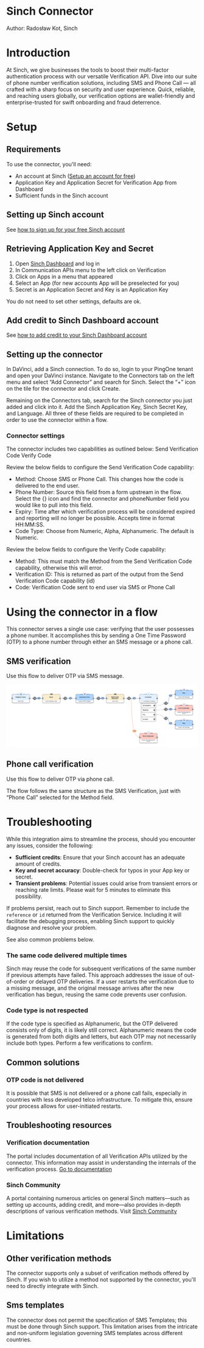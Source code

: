 # Sinch Connector

Author: Radosław Kot, Sinch


# Introduction

At Sinch, we give businesses the tools to boost their multi-factor authentication process with our versatile Verification API. Dive into our suite of phone number verification solutions, including SMS and Phone Call — all crafted with a sharp focus on security and user experience. Quick, reliable, and reaching users globally, our verification options are wallet-friendly and enterprise-trusted for swift onboarding and fraud deterrence.

# Setup

## Requirements

To use the connector, you'll need:

* An account at Sinch ([Setup an account for free](https://dashboard.sinch.com/signup))
* Application Key and Application Secret for Verification App from Dashboard
* Sufficient funds in the Sinch account


## Setting up Sinch account

See [how to sign up for your free Sinch account](https://community.sinch.com/t5/Customer-Dashboard/How-to-sign-up-for-your-free-Sinch-account/ta-p/8058)


## Retrieving Application Key and Secret

1. Open [Sinch Dashboard](https://dashboard.sinch.com) and log in
2. In Communication APIs menu to the left click on Verification
3. Click on Apps in a menu that appeared
4. Select an App (for new accounts App will be preselected for you)
5. Secret is an Application Secret and Key is an Application Key

You do not need to set other settings, defaults are ok. 

## Add credit to Sinch Dashboard account

See [how to add credit to your Sinch Dashboard account](https://community.sinch.com/t5/Customer-Dashboard/Adding-Credit-to-your-Sinch-Dashboard-Account/ta-p/12548)

## Setting up the connector

In DaVinci, add a Sinch connection. To do so, login to your PingOne tenant and open your DaVinci instance. Navigate to the Connectors tab on the left menu and select “Add Connector” and search for Sinch. Select the “+” icon on the tile for the connector and click Create.

Remaining on the Connectors tab, search for the Sinch connector you just added and click into it. Add the Sinch Application Key, Sinch Secret Key, and Language. All three of these fields are required to be completed in order to use the connector within a flow.


### Connector settings

The connector includes two capabilities as outlined below:
Send Verification Code
Verify Code

Review the below fields to configure the Send Verification Code capability:
* Method: Choose SMS or Phone Call. This changes how the code is delivered to the end user.
* Phone Number: Source this field from a form upstream in the flow. Select the {} icon and find the connector and phoneNumber field you would like to pull into this field.
* Expiry: Time after which verification process will be considered expired and reporting will no longer be possible. Accepts time in format HH:MM:SS.
* Code Type: Choose from Numeric, Alpha, Alphanumeric. The default is Numeric.

Review the below fields to configure the Verify Code capability:
* Method: This must match the Method from the Send Verification Code capability, otherwise this will error.
* Verification ID: This is returned as part of the output from the Send Verification Code capability (id)
* Code: Verification Code sent to end user via SMS or Phone Call

# Using the connector in a flow

This connector serves a single use case: verifying that the user possesses a phone number. It accomplishes this by sending a One Time Password (OTP) to a phone number through either an SMS message or a phone call.


## SMS verification

Use this flow to deliver OTP via SMS message.

![Sinch Flow Image](sinchFlowImage.png)


## Phone call verification

Use this flow to deliver OTP via phone call.

The flow follows the same structure as the SMS Verification, just with “Phone Call” selected for the Method field. 


# Troubleshooting

While this integration aims to streamline the process, should you encounter any issues, consider the following:

- **Sufficient credits**: Ensure that your Sinch account has an adequate amount of credits.
- **Key and secret accuracy**: Double-check for typos in your App key or secret.
- **Transient problems**: Potential issues could arise from transient errors or reaching rate limits. Please wait for 5 minutes to eliminate this possibility.

If problems persist, reach out to Sinch support. Remember to include the `reference` or `id` returned from the Verification Service. Including it will facilitate the debugging process, enabling Sinch support to quickly diagnose and resolve your problem.

See also common problems below.

### The same code delivered multiple times

Sinch may reuse the code for subsequent verifications of the same number if previous attempts have failed. This approach addresses the issue of out-of-order or delayed OTP deliveries. If a user restarts the verification due to a missing message, and the original message arrives after the new verification has begun, reusing the same code prevents user confusion.

### Code type is not respected

If the code type is specified as Alphanumeric, but the OTP delivered consists only of digits, it is likely still correct. Alphanumeric means the code is generated from both digits and letters, but each OTP may not necessarily include both types. Perform a few verifications to confirm.

## Common solutions


### OTP code is not delivered

It is possible that SMS is not delivered or a phone call fails, especially in countries with less developed telco infrastructure. To mitigate this, ensure your process allows for user-initiated restarts.


## Troubleshooting resources

### Verification documentation

The portal includes documentation of all Verification APIs utilized by the connector. This information may assist in understanding the internals of the verification process. [Go to documentation](https://developers.sinch.com/docs/verification/)

### Sinch Community

A portal containing numerous articles on general Sinch matters—such as setting up accounts, adding credit, and more—also provides in-depth descriptions of various verification methods. Visit [Sinch Community](https://community.sinch.com/)


# Limitations

## Other verification methods

The connector supports only a subset of verification methods offered by Sinch. If you wish to utilize a method not supported by the connector, you'll need to directly integrate with Sinch.

## Sms templates 

The connector does not permit the specification of SMS Templates; this must be done through Sinch support. This limitation arises from the intricate and non-uniform legislation governing SMS templates across different countries.
